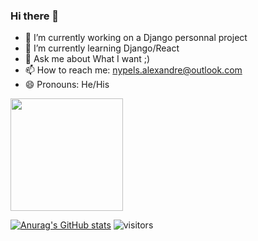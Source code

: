 ### Hi there 👋

- 🔭 I’m currently working on a Django personnal project
- 🌱 I’m currently learning Django/React
- 💬 Ask me about What I want ;)
- 📫 How to reach me: nypels.alexandre@outlook.com
- 😄 Pronouns: He/His

<img height="180em" src="https://github-readme-stats.vercel.app/api?username=nyplex&show_icons=true&hide_border=true&&count_private=true&include_all_commits=true" />

[![Anurag's GitHub stats](https://github-readme-stats.vercel.app/api?username=nyplex)](https://github.com/anuraghazra/github-readme-stats)
![visitors](https://visitor-badge.glitch.me/badge?page_id=page.id)
